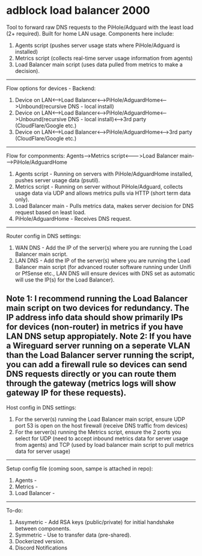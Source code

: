 # adblock load balancer 2000
Tool to forward raw DNS requests to the PiHole/Adguard with the least load (2+ required). Built for home LAN usage. Components here include: 
1. Agents script (pushes server usage stats where PiHole/Adguard is installed)
2. Metrics script (collects real-time server usage information from agents)
3. Load Balancer main script (uses data pulled from metrics to make a decision).
-------------------
Flow options for devices - Backend:
1. Device on LAN<-->Load Balancer<-->PiHole/AdguardHome<-->Unbound(recursive DNS - local install)
2. Device on LAN<-->Load Balancer<-->PiHole/AdguardHome<-->Unbound(recursive DNS - local install)<-->3rd party (CloudFlare/Google etc.)
3. Device on LAN<-->Load Balancer<-->PiHole/AdguardHome<-->3rd party (CloudFlare/Google etc.)
-------------------
Flow for componments:
Agents-->Metrics script<--->Load Balancer main--->PiHole/AdguardHome

1. Agents script - Running on servers with PiHole/AdguardHome installed, pushes server usage data (psutil).
2. Metrics script - Running on server without PiHole/Adguard, collects usage data via UDP and allows metrics pulls via HTTP (short term data only).
3. Load Balancer main - Pulls metrics data, makes server decision for DNS request based on least load.
4. PiHole/AdguardHome - Receives DNS request.
-------------------
Router config in DNS settings:
1. WAN DNS - Add the IP of the server(s) where you are running the Load Balancer main script.
2. LAN DNS - Add the IP of the server(s) where you are running the Load Balancer main script (for advanced router software running under Unifi or PfSense etc., LAN DNS will ensure devices with DNS set as automatic will use the IP(s) for the Load Balancer).

Note 1: I recommend running the Load Balancer main script on two devices for redundancy. The IP address info data should show primarily IPs for devices (non-router) in metrics if you have LAN DNS setup appropiately. 
Note 2: If you have a Wireguard server running on a seperate VLAN than the Load Balancer server running the script, you can add a firewall rule so devices can send DNS requests directly or you can route them through the gateway (metrics logs will show gateway IP for these requests).
-------------------
Host config in DNS settings:
1. For the server(s) running the Load Balancer main script, ensure UDP port 53 is open on the host firewall (receive DNS traffic from devices)
2. For the server(s) running the Metrics script, ensure the 2 ports you select for UDP (need to accept inbound metrics data for server usage from agents) and TCP (used by load balancer main script to pull metrics data for server usage)
-------------------
Setup config file (coming soon, sampe is attached in repo):
1. Agents - 
2. Metrics -
3. Load Balancer - 
-------------------
To-do:
1. Assymetric - Add RSA keys (public/private) for initial handshake between components.
2. Symmetric - Use to transfer data (pre-shared).
3. Dockerized version.
4. Discord Notifications
